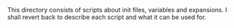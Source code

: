 This directory consists of scripts about init files, variables and expansions. I shall revert back to describe each script and what it can be used for.
